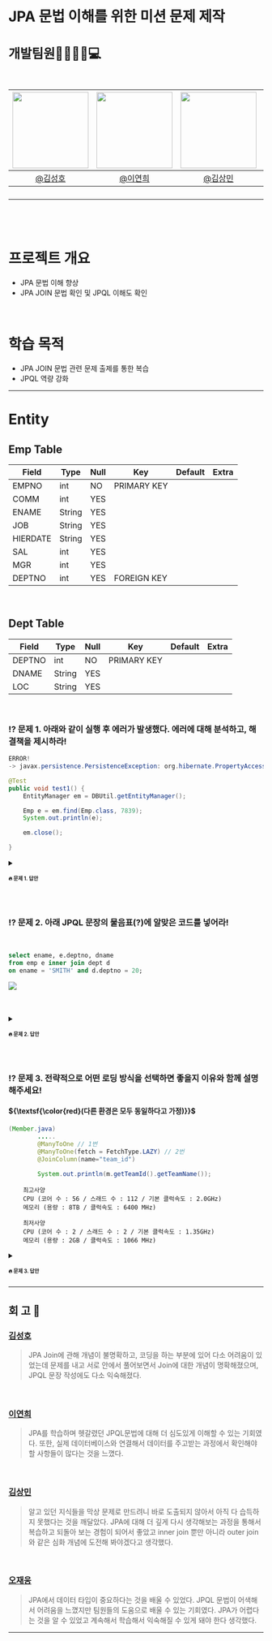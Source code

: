 # JPA 문법 이해를 위한 미션 문제 제작

<h2 style="font-size: 25px;"> 개발팀원👨‍👨‍👧‍👦💻<br>
<br>

|<img src="https://avatars.githubusercontent.com/u/175369539?v=4" width="150" height="150"/>|<img src="https://avatars.githubusercontent.com/u/98442485?v=4" width="150" height="150"/>|<img src="https://avatars.githubusercontent.com/u/79312705?v=4" width="150" height="150"/>|<img src="https://avatars.githubusercontent.com/u/175371231?v=4" width="150" height="150"/>|
|:-:|:-:|:-:|:-:|
|[@김성호](https://github.com/castlhoo)|[@이연희](https://github.com/LeeYeonhee-00)|[@김상민](https://github.com/isshomin)|[@오재웅](https://github.com/ohwoong2)|
---
<br>

# 프로젝트 개요

- JPA 문법 이해 향상
- JPA JOIN 문법 확인 및 JPQL 이해도 확인

<br>

# 학습 목적 

 - JPA JOIN 문법 관련 문제 출제를 통한 복습
 - JPQL 역량 강화

---

# Entity

## Emp Table

|Field      |Type        |Null|Key|Default|Extra|  
|-----------|------------|----|---|-------|-----|
|EMPNO |int         |NO  |PRIMARY KEY   |       |     |
|COMM   |int         |YES |   |       |     |
|ENAME     |String         |YES |   |       |     |
|JOB       |String |YES |   |       |     |
|HIERDATE     |String |YES |   |       |     |
|SAL        |int      |YES |   |       |     |
|MGR      |int         |YES |   |       |     |
|DEPTNO      |int         |YES |FOREIGN KEY   |       |     |

<br>

## Dept Table

|Field      |Type        |Null|Key|Default|Extra|  
|-----------|------------|----|---|-------|-----|
|DEPTNO |int         |NO  |PRIMARY KEY   |       |     |
|DNAME   |String         |YES |   |       |     |
|LOC     |String         |YES |   |       |     |


<br>



### ⁉️ 문제 1. 아래와 같이 실행 후 에러가 발생했다. 에러에 대해 분석하고, 해결책을 제시하라!
```java
ERROR!
-> javax.persistence.PersistenceException: org.hibernate.PropertyAccessException: Null value was assigned to a property 

@Test
public void test1() {
	EntityManager em = DBUtil.getEntityManager();

	Emp e = em.find(Emp.class, 7839);
	System.out.println(e);

	em.close();

}
```
<details>
<summary> <h3 style="font-size: 10px;">🔥 문제 1. 답안</summary>
<br>

<p> "src/main/java/m1/Emp.java" 파일에 정의한 Emp class 수정</p>

```java
...
private int comm;
...
private int mgr;
...
```
<p> 실제 저장된 데이터를 보면 comm과 mgr에 null값인 데이터가 존재하기 때문에 에러 발생</p>
<p> -> 위의 항목을 Integer 객체로 수정</p>

<p>최종 답안)</p>

```java
...
private Integer comm;
...
private Integer mgr;
...
```
</details>
	
<br>
<br>


### ⁉️ 문제 2. 아래 JPQL 문장의 물음표(?)에 알맞은 코드를 넣어라!

<br>

```sql
select ename, e.deptno, dname
from emp e inner join dept d
on ename = 'SMITH' and d.deptno = 20;
``` 

<p align="left"><img src="https://github.com/user-attachments/assets/575d8a7d-a9ed-4d08-894b-3052b4a7442e"></p><br><br>

<details>
<summary> <h3 style="font-size: 10px;">🔥 문제 2. 답안</summary>

<p> Emp 객체의 deptno를 통해 Dept객체를 접근</p>

```java 
List<Emp> datas1 = em.createQuery("select e from Emp e join e.deptno d where e.ename = :ename and d.deptno = :deptno", Emp.class)
			.setParameter("ename", "SMITH").setParameter("deptno", 20).getResultList();
datas1.forEach(System.out::println);
``` 
</details>

<br>
<br>

### ⁉️ 문제 3. 전략적으로 어떤 로딩 방식을 선택하면 좋을지 이유와 함께 설명해주세요! 
#### ${\textsf{\color{red}(다른 환경은 모두 동일하다고 가정)}}$


```java
(Member.java)
		.....
		@ManyToOne // 1번
		@ManyToOne(fetch = FetchType.LAZY) // 2번
		@JoinColumn(name="team_id") 
		
		System.out.println(m.getTeamId().getTeamName());
```
		최고사양
		CPU (코어 수 : 56 / 스래드 수 : 112 / 기본 클럭속도 : 2.0GHz)
		메모리 (용량 : 8TB / 클럭속도 : 6400 MHz)
  
		최저사양
		CPU (코어 수 : 2 / 스래드 수 : 2 / 기본 클럭속도 : 1.35GHz)
		메모리 (용량 : 2GB / 클럭속도 : 1066 MHz)

<details>
<summary> <h3 style="font-size: 10px;">🔥 문제 3. 답안</summary>
<br>

<p>컴퓨터 사양에 따라 이 두 가지 로딩 전략을 적절히 선택하는 것이 중요</p>
<p>@ManyToOne -> 즉시 로딩: 데이터가 항상 필요하고 메모리와 CPU 자원이 충분한 경우 사용하면 도움이 될 수 있음</p>
<p>@ManyToOne(fetch = FetchType.LAZY) -> 지연 로딩: 데이터가 조건부로 필요하고 메모리와 CPU 자원이 제한적인 경우 사용하면 도움이 될 수 있음</p>

<p>결론) </p>
<p>즉시 로딩은 많은 데이터를 한 번에 메모리에 로드하므로 고성능 CPU와 대용량 메모리를 가진 시스템에서 유리</p>
<p>반면, 저성능 시스템에서는 메모리 부족이나 CPU 과부하 문제가 발생할 수 있음으로 지연 로딩 사용하는 것이 유리</p>


</details>



---

## 회 고 📝

### [김성호](https://github.com/castlhoo)
> JPA Join에 관해 개념이 불명확하고, 코딩을 하는 부분에 있어 다소 어려움이 있었는데 문제를 내고 서로 안에서 풀어보면서 Join에 대한 개념이 명확해졌으며, JPQL 문장 작성에도 다소 익숙해졌다. 
<br>

### [이연희](https://github.com/LeeYeonhee-00)
> JPA를 학습하며 헷갈렸던 JPQL문법에 대해 더 심도있게 이해할 수 있는 기회였다. 또한, 실제 데이터베이스와 연결해서 데이터를 주고받는 과정에서 확인해야할 사항들이 많다는 것을 느꼈다. 

<br>

### [김상민](https://github.com/isshomin)
> 알고 있던 지식들을 막상 문제로 만드려니 바로 도출되지 않아서 아직 다 습득하지 못했다는 것을 깨달았다. JPA에 대해 더 깊게 다시 생각해보는 과정을 통해서 복습하고 되돌아 보는 경험이 되어서 좋았고 inner join 뿐만 아니라 outer join와 같은 심화 개념에 도전해 봐야겠다고 생각했다.

<br>

### [오재웅](https://github.com/ohwoong2)
> JPA에서 데이터 타입이 중요하다는 것을 배울 수 있었다. JPQL 문법이 어색해서 어려움을 느꼈지만 팀원들의 도움으로 배울 수 있는 기회였다. JPA가 어렵다는 것을 알 수 있었고 계속해서 학습해서 익숙해질 수 있게 돼야 한다 생각했다.

---




